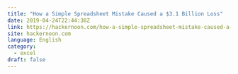```yaml
---
title: "How a Simple Spreadsheet Mistake Caused a $3.1 Billion Loss"
date: 2019-04-24T22:44:30Z
link: https://hackernoon.com/how-a-simple-spreadsheet-mistake-caused-a-3-1-billion-loss-c502c6626474?source=rss----3a8144eabfe3---4
site: hackernoon.com
language: English
category:
  - excel
draft: false
---
```

